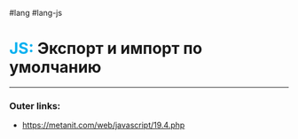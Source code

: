 #lang #lang-js
# <font color="#00b0f0">JS:</font> Экспорт и импорт по умолчанию
---
### Outer links:
- https://metanit.com/web/javascript/19.4.php
